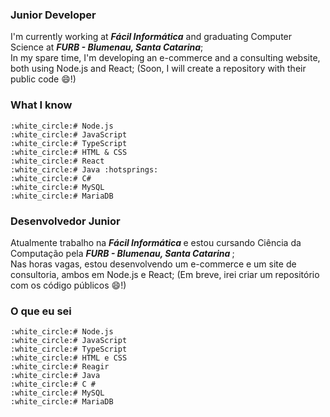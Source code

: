 ### Junior Developer 

I'm currently working at <b><i>Fácil Informática</i></b> and graduating Computer Science at <b><i>FURB - Blumenau, Santa Catarina</i></b>; <br>
In my spare time, I'm developing an e-commerce and a consulting website, both using Node.js and React; (Soon, I will create a repository with their public code :smile:!)

### What I know

	:white_circle:# Node.js
	:white_circle:# JavaScript
	:white_circle:# TypeScript
	:white_circle:# HTML & CSS
	:white_circle:# React
	:white_circle:# Java :hotsprings:
	:white_circle:# C#
	:white_circle:# MySQL
	:white_circle:# MariaDB
	
### Desenvolvedor Junior

Atualmente trabalho na <b> <i> Fácil Informática </i> </b> e estou cursando Ciência da Computação pela <b> <i> FURB - Blumenau, Santa Catarina </i> </b>; <br>
Nas horas vagas, estou desenvolvendo um e-commerce e um site de consultoria, ambos em Node.js e React; (Em breve, irei criar um repositório com os código públicos :smile:!)

### O que eu sei

	:white_circle:# Node.js
	:white_circle:# JavaScript
	:white_circle:# TypeScript
	:white_circle:# HTML e CSS
	:white_circle:# Reagir
	:white_circle:# Java
	:white_circle:# C #
	:white_circle:# MySQL
	:white_circle:# MariaDB
